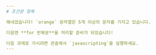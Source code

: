 ```yaml
---
# 조건문 정복

해내셨습니다! `orange` 문자열은 5개 이상의 문자를 가지고 있습니다.

다음엔 **for 반복문**을 처리할 준비가 되었습니다!

다음 과제로 가시려면 콘솔에서 `javascripting`을 실행하세요.
---
```

